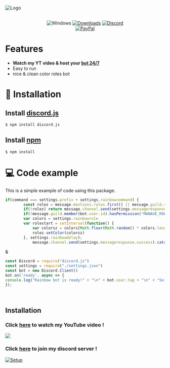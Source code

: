 ![Logo](https://www.pikpng.com/pngl/m/181-1814799_early-bird-ticket-tickets-transparent-clipart.png)

<div align="center">
  
<br>![Windows](https://github.com/danielkrupinski/Osiris/workflows/Windows/badge.svg?branch=master&event=push)
[![Downloads](https://img.shields.io/github/downloads/jagrosh/MusicBot/total.svg)](https://discord.gg/9ZrzNkzeN4)
[![Discord](https://discordapp.com/api/guilds/147698382092238848/widget.png)](https://dsc.gg/dst74)<br>
[![PayPal](https://img.shields.io/badge/donate-PayPal-104098.svg?style=plastic&logo=PayPal)](https://paypal.me/mrmotchy)
  
  </div>
  
  # Features
  * **Watch my YT video & host your [bot 24/7](https://dsc.gg/dst74)**
  * Easy to run
  * nice & clean color roles bot


# 🔩 Installation
## Install [discord.js](https://discord.js.org/#/)
```
$ npm install discord.js
```

## Install [npm](https://www.npmjs.com)
```
$ npm install 
```

# 💻 Code example
This is a simple example of code using this package.

```js
if(command === settings.prefix + settings.rainbowcommand) {
        const rolez = message.mentions.roles.first() || message.guild.roles.find(r=> r.name === args [0])
        if(!rolez) return message.channel.send(settings.messageresponse.rolenotfound).catch(err=> message.channel.send("No response"))
        if(!message.guild.member(bot.user.id).hasPermission("MANAGE_ROLES")) return message.channel.send(settings.messageresponse.missingperm).catch(err=> message.channel.send("no response"))
        var colors = settings.rainbowrole
        var rolestart = setInterval(function() {
            var colorsz = colors[Math.floor(Math.random() * colors.length)];
            rolez.setColor(colorsz)
        }, settings.rainbowdelay); 
            message.channel.send(settings.messageresponse.success).catch(err=> message.channel.send("No response"))
```
&
```js
const Discord = require("discord.js") 
const settings = require("./settings.json")
const bot = new Discord.Client()
bot.on('ready', async => {
console.log("Rainbow bot is ready!" + "\n" + bot.user.tag + "\n" + "Server Count: "  + bot.guilds.size + "\n" + "Cached users: " + bot.users.size + "\n" + "Enjoy!")
});
```

<br/>



## Installation


 ### Click [here](https://www.youtube.com/channel/UCmkPzf-eAJsiuCh-5kz4Abw) to watch my YouTube video !
 ![](https://github.com/mrmotchy/stuff/blob/main/Bild_2021-06-14_181143.png?raw=true)


 ### Click [here](https://dsc.gg/dst74) to join my discord server !
 [![Setup](https://github.com/mrmotchy/stuff/blob/main/adada.gif?raw=true)](https://dsc.gg/dst74)

